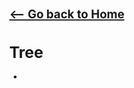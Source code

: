 ## [<-- Go back to Home](https://thecoducer.github.io/GeeksForGeeks_DSA_Course_Solutions/)
# Tree
- 